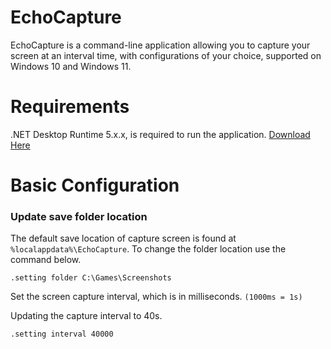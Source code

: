 # EchoCapture

EchoCapture is a command-line application allowing you to capture your screen at an
interval time, with configurations of your choice, supported on Windows 10 and Windows 11.

# Requirements

.NET Desktop Runtime 5.x.x, is required to run the application.
[Download Here](https://dotnet.microsoft.com/en-us/download/dotnet/5.0)

# Basic Configuration

### Update save folder location
The default save location of capture screen is found at `%localappdata%\EchoCapture`.
To change the folder location use the command below.

```
.setting folder C:\Games\Screenshots
```

Set the screen capture interval, which is in milliseconds. `(1000ms = 1s)`

Updating the capture interval to 40s.
```
.setting interval 40000
```
